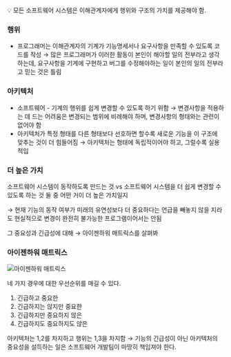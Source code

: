 <aside>
💡 모든 소프트웨어 시스템은 이해관계자에게 행위와 구조의 가치를 제공해야 함.

</aside>

### 행위

- 프로그래머는 이해관계자의 기계가 기능명세서나 요구사항을 만족할 수 있도록 코드를 작성 → 많은 프로그래머가 이러한 활동이 본인이 해야할 일의 전부라고 생각하는데, 요구사항을 기계에 구현하고 버그를 수정해야하는 일이 본인의 일의 전부라고 믿는 것은 틀림

### 아키텍처

- 소프트웨어 - 기계의 행위를 쉽게 변경할 수 있도록 하기 위함 → 변경사항을 적용하는 데 드는 어려움은 변경되는 범위에 비례해야 하며, 변경사항의 형태와는 관련이 없어야 함
- 아키텍처가 특정 형태를 다른 형태보다 선호하면 할수록 새로운 기능을 이 구조에 맞추는 것이 더 힘들어짐 → 아키텍처는 형태에 독립적이어야 하고, 그럴수록 실용적임

### 더 높은 가치

소프트웨어 시스템이 동작하도록 만드는 것 vs 소프트웨어 시스템을 더 쉽게 변경할 수 있도록 하는 것 둘 중 어떤 거이 더 높은 가치일지

→ 현재 기능의 동작 여부가 미래의 유연성보다 더 중요하다는 언급을 빼놓지 않을 지라도 현실적으로 변경이 완전히 불가능한 프로그램이어서는 안됨

그 중요성과 긴급성에 대해 → 아이젠하워 매트릭스를 살펴봐

### 아이젠하워 매트릭스

![아이젠하워 매트릭스](https://user-images.githubusercontent.com/81923229/218234327-17cae37c-e4b9-43d7-8e8d-49d7a94d5289.png)

네 가지 경우에 대한 우선순위를 매길 수 있다.

1. 긴급하고 중요한
2. 긴급하지는 않지만 중요한
3. 긴급하지만 중요하지 않은
4. 긴급하지도 중요하지도 않은

아키텍처는 1,2를 차지하고 행위는 1,3을 차지함 → 기능의 긴급성이 아닌 아키텍처의 중요성을 설득하는 일은 소프트웨어 개발팀이 마땅히 책임져야 한다.